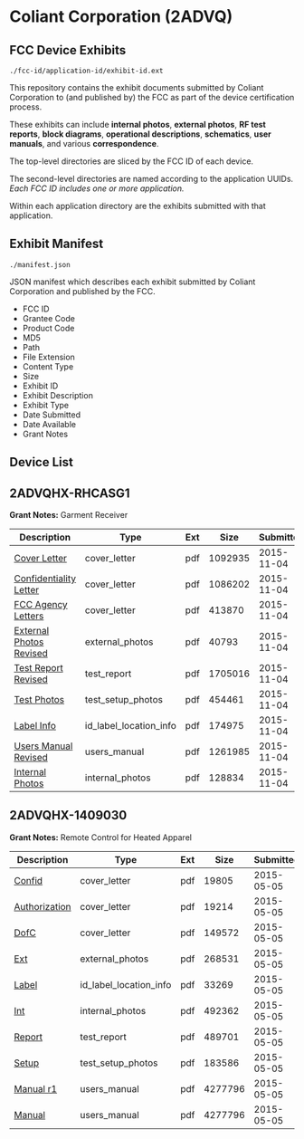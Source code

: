 # Coliant Corporation (2ADVQ)
## FCC Device Exhibits

```
./fcc-id/application-id/exhibit-id.ext
```

This repository contains the exhibit documents submitted by Coliant Corporation to (and published by) the FCC as part of the device certification process.

These exhibits can include **internal photos**, **external photos**, **RF test reports**, **block diagrams**, **operational descriptions**, **schematics**, **user manuals**, and various **correspondence**.

The top-level directories are sliced by the FCC ID of each device.

The second-level directories are named according to the application UUIDs. *Each FCC ID includes one or more application.*

Within each application directory are the exhibits submitted with that application. 

## Exhibit Manifest

```
./manifest.json
```

JSON manifest which describes each exhibit submitted by Coliant Corporation and published by the FCC.

- FCC ID
- Grantee Code
- Product Code
- MD5
- Path
- File Extension
- Content Type
- Size
- Exhibit ID
- Exhibit Description
- Exhibit Type
- Date Submitted
- Date Available
- Grant Notes

## Device List
## 2ADVQHX-RHCASG1
**Grant Notes:** Garment Receiver

| Description | Type | Ext | Size | Submitted | Available |
| ----------- | ---- | --- | ---- | --------- | --------- |
| [Cover Letter](2ADVQHX-RHCASG1/f5a6b8c3f2ec0f509081751bf4f19adf/2802391.pdf) | cover_letter | pdf | 1092935 | 2015-11-04 | 2015-11-04 |
| [Confidentiality Letter](2ADVQHX-RHCASG1/f5a6b8c3f2ec0f509081751bf4f19adf/2802393.pdf) | cover_letter | pdf | 1086202 | 2015-11-04 | 2015-11-04 |
| [FCC Agency Letters](2ADVQHX-RHCASG1/f5a6b8c3f2ec0f509081751bf4f19adf/2802394.pdf) | cover_letter | pdf | 413870 | 2015-11-04 | 2015-11-04 |
| [External Photos Revised](2ADVQHX-RHCASG1/f5a6b8c3f2ec0f509081751bf4f19adf/2802378.pdf) | external_photos | pdf | 40793 | 2015-11-04 | 2015-11-04 |
| [Test Report Revised](2ADVQHX-RHCASG1/f5a6b8c3f2ec0f509081751bf4f19adf/2802371.pdf) | test_report | pdf | 1705016 | 2015-11-04 | 2015-11-04 |
| [Test Photos](2ADVQHX-RHCASG1/f5a6b8c3f2ec0f509081751bf4f19adf/2802370.pdf) | test_setup_photos | pdf | 454461 | 2015-11-04 | 2015-11-04 |
| [Label Info](2ADVQHX-RHCASG1/f5a6b8c3f2ec0f509081751bf4f19adf/2802376.pdf) | id_label_location_info | pdf | 174975 | 2015-11-04 | 2015-11-04 |
| [Users Manual Revised](2ADVQHX-RHCASG1/f5a6b8c3f2ec0f509081751bf4f19adf/2802369.pdf) | users_manual | pdf | 1261985 | 2015-11-04 | 2015-11-04 |
| [Internal Photos](2ADVQHX-RHCASG1/f5a6b8c3f2ec0f509081751bf4f19adf/2802377.pdf) | internal_photos | pdf | 128834 | 2015-11-04 | 2015-11-04 |
## 2ADVQHX-1409030
**Grant Notes:** Remote Control for Heated Apparel

| Description | Type | Ext | Size | Submitted | Available |
| ----------- | ---- | --- | ---- | --------- | --------- |
| [Confid](2ADVQHX-1409030/58f4f2a2cfdd05c48001e1038d7d6184/2605150.pdf) | cover_letter | pdf | 19805 | 2015-05-05 | 2015-05-05 |
| [Authorization](2ADVQHX-1409030/58f4f2a2cfdd05c48001e1038d7d6184/2605151.pdf) | cover_letter | pdf | 19214 | 2015-05-05 | 2015-05-05 |
| [DofC](2ADVQHX-1409030/58f4f2a2cfdd05c48001e1038d7d6184/2605152.pdf) | cover_letter | pdf | 149572 | 2015-05-05 | 2015-05-05 |
| [Ext](2ADVQHX-1409030/58f4f2a2cfdd05c48001e1038d7d6184/2605153.pdf) | external_photos | pdf | 268531 | 2015-05-05 | 2015-05-05 |
| [Label](2ADVQHX-1409030/58f4f2a2cfdd05c48001e1038d7d6184/2605155.pdf) | id_label_location_info | pdf | 33269 | 2015-05-05 | 2015-05-05 |
| [Int](2ADVQHX-1409030/58f4f2a2cfdd05c48001e1038d7d6184/2605154.pdf) | internal_photos | pdf | 492362 | 2015-05-05 | 2015-05-05 |
| [Report](2ADVQHX-1409030/58f4f2a2cfdd05c48001e1038d7d6184/2605156.pdf) | test_report | pdf | 489701 | 2015-05-05 | 2015-05-05 |
| [Setup](2ADVQHX-1409030/58f4f2a2cfdd05c48001e1038d7d6184/2605157.pdf) | test_setup_photos | pdf | 183586 | 2015-05-05 | 2015-05-05 |
| [Manual r1](2ADVQHX-1409030/58f4f2a2cfdd05c48001e1038d7d6184/2605138.pdf) | users_manual | pdf | 4277796 | 2015-05-05 | 2015-05-05 |
| [Manual](2ADVQHX-1409030/58f4f2a2cfdd05c48001e1038d7d6184/2605138.pdf) | users_manual | pdf | 4277796 | 2015-05-05 | 2015-05-05 |

